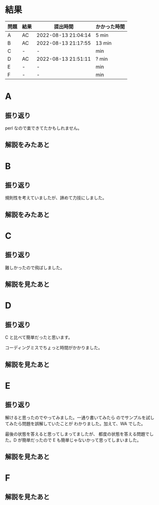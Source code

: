 # 結果

| 問題 | 結果 | 提出時間            | かかった時間 |
|------|------|---------------------|--------------|
| A    | AC   | 2022-08-13 21:04:14 | 5 min        |
| B    | AC   | 2022-08-13 21:17:55 | 13 min       |
| C    | -    | -                   |     min      |
| D    | AC   | 2022-08-13 21:51:11 | ? min        |
| E    | -    | -                   |     min      |
| F    | -    | -                   |     min      |

# A

## 振り返り

perl なので楽できてたかもしれません。

## 解説をみたあと

# B

## 振り返り

規則性を考えていましたが、諦めて力技にしました。

## 解説をみたあと

# C

## 振り返り

難しかったので飛ばしました。

## 解説を見たあと

# D

## 振り返り

C と比べて簡単だったと思います。

コーディングミスでちょっと時間がかかりました。

## 解説を見たあと

# E

## 振り返り

解けると思ったのでやってみました。一通り書いてみたら
のでサンプルを試してみたら問題を誤解していたことが
わかりました。加えて、WA でした。

最後の状態を答えると思ってしまってましたが、
都度の状態を答える問題でした。D が簡単だったので
E も簡単じゃないかって思ってしまいました。

## 解説を見たあと

# F

## 解説を見たあと
